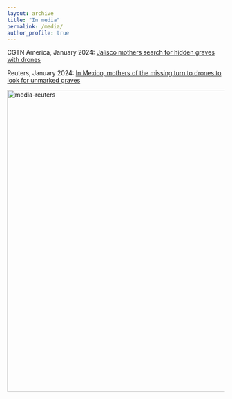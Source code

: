 ```yaml
---
layout: archive
title: "In media"
permalink: /media/
author_profile: true
---
```


CGTN America, January 2024: [Jalisco mothers search for hidden graves with drones](https://twitter.com/cgtnamerica/status/1751362286118150555)

Reuters, January 2024: [In Mexico, mothers of the missing turn to drones to look for unmarked graves](https://www.reuters.com/world/americas/mexico-mothers-missing-turn-drones-look-unmarked-graves-2024-01-26/)

<img width="700" alt="media-reuters" src="https://github.com/FOUND-project/found-project.github.io/assets/168593479/01445c38-8b19-486a-b29d-7c403d13774d">
